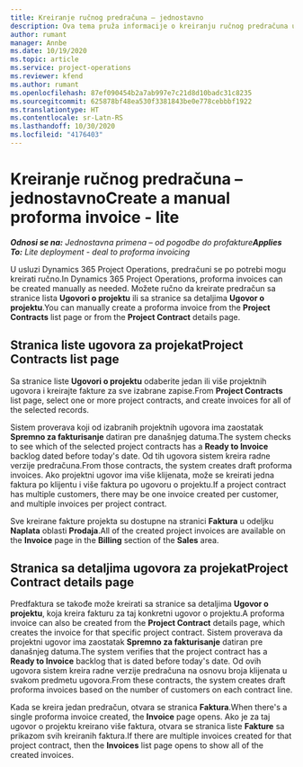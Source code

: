 ```yaml
---
title: Kreiranje ručnog predračuna – jednostavno
description: Ova tema pruža informacije o kreiranju ručnog predračuna u usluzi Project Operations.
author: rumant
manager: Annbe
ms.date: 10/19/2020
ms.topic: article
ms.service: project-operations
ms.reviewer: kfend
ms.author: rumant
ms.openlocfilehash: 87ef090454b2a7ab997e7c21d8d10badc31c8235
ms.sourcegitcommit: 625878bf48ea530f3381843be0e778cebbbf1922
ms.translationtype: HT
ms.contentlocale: sr-Latn-RS
ms.lasthandoff: 10/30/2020
ms.locfileid: "4176403"
---
```

# <a name="create-a-manual-proforma-invoice---lite"></a><span data-ttu-id="8e6fe-103">Kreiranje ručnog predračuna – jednostavno</span><span class="sxs-lookup"><span data-stu-id="8e6fe-103">Create a manual proforma invoice - lite</span></span>

<span data-ttu-id="8e6fe-104">_**Odnosi se na:** Jednostavna primena – od pogodbe do profakture_</span><span class="sxs-lookup"><span data-stu-id="8e6fe-104">_**Applies To:** Lite deployment - deal to proforma invoicing_</span></span>

<span data-ttu-id="8e6fe-105">U usluzi Dynamics 365 Project Operations, predračuni se po potrebi mogu kreirati ručno.</span><span class="sxs-lookup"><span data-stu-id="8e6fe-105">In Dynamics 365 Project Operations, proforma invoices can be created manually as needed.</span></span> <span data-ttu-id="8e6fe-106">Možete ručno da kreirate predračun sa stranice lista **Ugovori o projektu** ili sa stranice sa detaljima **Ugovor o projektu**.</span><span class="sxs-lookup"><span data-stu-id="8e6fe-106">You can manually create a proforma invoice from the **Project Contracts** list page or from the **Project Contract** details page.</span></span>

##  <a name="project-contracts-list-page"></a><span data-ttu-id="8e6fe-107">Stranica liste ugovora za projekat</span><span class="sxs-lookup"><span data-stu-id="8e6fe-107">Project Contracts list page</span></span>

<span data-ttu-id="8e6fe-108">Sa stranice liste **Ugovori o projektu** odaberite jedan ili više projektnih ugovora i kreirajte fakture za sve izabrane zapise.</span><span class="sxs-lookup"><span data-stu-id="8e6fe-108">From **Project Contracts** list page, select one or more project contracts, and create invoices for all of the selected records.</span></span>

<span data-ttu-id="8e6fe-109">Sistem proverava koji od izabranih projektnih ugovora ima zaostatak **Spremno za fakturisanje** datiran pre današnjeg datuma.</span><span class="sxs-lookup"><span data-stu-id="8e6fe-109">The system checks to see which of the selected project contracts has a **Ready to Invoice** backlog  dated before today's date.</span></span> <span data-ttu-id="8e6fe-110">Od tih ugovora sistem kreira radne verzije predračuna.</span><span class="sxs-lookup"><span data-stu-id="8e6fe-110">From those contracts, the system creates draft proforma invoices.</span></span> <span data-ttu-id="8e6fe-111">Ako projektni ugovor ima više klijenata, može se kreirati jedna faktura po klijentu i više faktura po ugovoru o projektu.</span><span class="sxs-lookup"><span data-stu-id="8e6fe-111">If a project contract has multiple customers, there may be one invoice created per customer, and multiple invoices per project contract.</span></span>

<span data-ttu-id="8e6fe-112">Sve kreirane fakture projekta su dostupne na stranici **Faktura** u odeljku **Naplata** oblasti **Prodaja**.</span><span class="sxs-lookup"><span data-stu-id="8e6fe-112">All of the created project invoices are available on the **Invoice** page in the **Billing** section of the **Sales** area.</span></span>

## <a name="project-contract-details-page"></a><span data-ttu-id="8e6fe-113">Stranica sa detaljima ugovora za projekat</span><span class="sxs-lookup"><span data-stu-id="8e6fe-113">Project Contract details page</span></span>

<span data-ttu-id="8e6fe-114">Predfaktura se takođe može kreirati sa stranice sa detaljima **Ugovor o projektu**, koja kreira fakturu za taj konkretni ugovor o projektu.</span><span class="sxs-lookup"><span data-stu-id="8e6fe-114">A proforma invoice can also be created from the **Project Contract** details page, which creates the invoice for that specific project contract.</span></span> <span data-ttu-id="8e6fe-115">Sistem proverava da projektni ugovor ima zaostatak **Spremno za fakturisanje** datiran pre današnjeg datuma.</span><span class="sxs-lookup"><span data-stu-id="8e6fe-115">The system verifies that the project contract has a **Ready to Invoice** backlog that is dated before today's date.</span></span> <span data-ttu-id="8e6fe-116">Od ovih ugovora sistem kreira radne verzije predračuna na osnovu broja klijenata u svakom predmetu ugovora.</span><span class="sxs-lookup"><span data-stu-id="8e6fe-116">From these contracts, the system creates draft proforma invoices based on the number of customers on each contract line.</span></span>

<span data-ttu-id="8e6fe-117">Kada se kreira jedan predračun, otvara se stranica **Faktura**.</span><span class="sxs-lookup"><span data-stu-id="8e6fe-117">When there's a single proforma invoice created, the **Invoice** page opens.</span></span> <span data-ttu-id="8e6fe-118">Ako je za taj ugovor o projektu kreirano više faktura, otvara se stranica liste **Fakture** sa prikazom svih kreiranih faktura.</span><span class="sxs-lookup"><span data-stu-id="8e6fe-118">If there are multiple invoices created for that project contract, then the **Invoices** list page opens to show all of the created invoices.</span></span>
